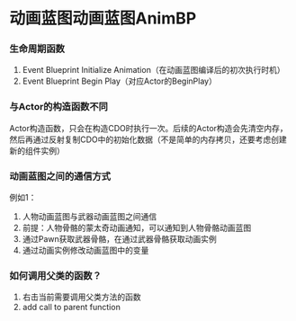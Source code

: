 # 动画蓝图动画蓝图AnimBP

### 生命周期函数

1. Event Blueprint Initialize Animation（在动画蓝图编译后的初次执行时机）
2. Event Blueprint Begin Play（对应Actor的BeginPlay）


### 与Actor的构造函数不同

Actor构造函数，只会在构造CDO时执行一次。后续的Actor构造会先清空内存，然后再通过反射复制CDO中的初始化数据（不是简单的内存拷贝，还要考虑创建新的组件实例）



### 动画蓝图之间的通信方式

例如1：
1. 人物动画蓝图与武器动画蓝图之间通信
2. 前提：人物骨骼的蒙太奇动画通知，可以通知到人物骨骼动画蓝图
3. 通过Pawn获取武器骨骼，在通过武器骨骼获取动画实例
4. 通过动画实例修改动画蓝图中的变量


### 如何调用父类的函数？

1. 右击当前需要调用父类方法的函数
2. add call to parent function


